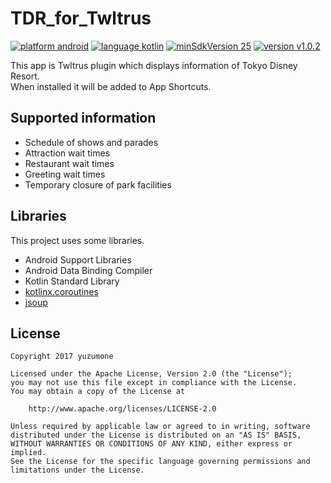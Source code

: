 # TDR_for_Twltrus
[![platform android](https://img.shields.io/badge/platform-android-green.svg)](#)
[![language kotlin](https://img.shields.io/badge/language-kotlin-green.svg)](#)
[![minSdkVersion 25](https://img.shields.io/badge/minSdkVersion-25-red.svg)](#)
[![version v1.0.2](https://img.shields.io/badge/version-v1.0.2-blue.svg)](#)

This app is Twltrus plugin which displays information of Tokyo Disney Resort.  
When installed it will be added to App Shortcuts.

## Supported information
- Schedule of shows and parades
- Attraction wait times
- Restaurant wait times
- Greeting wait times
- Temporary closure of park facilities

## Libraries
This project uses some libraries.

- Android Support Libraries
- Android Data Binding Compiler
- Kotlin Standard Library
- [kotlinx.coroutines](https://github.com/Kotlin/kotlinx.coroutines)
- [jsoup](https://jsoup.org/)

## License
```
Copyright 2017 yuzumone

Licensed under the Apache License, Version 2.0 (the "License");
you may not use this file except in compliance with the License.
You may obtain a copy of the License at

    http://www.apache.org/licenses/LICENSE-2.0

Unless required by applicable law or agreed to in writing, software
distributed under the License is distributed on an "AS IS" BASIS,
WITHOUT WARRANTIES OR CONDITIONS OF ANY KIND, either express or implied.
See the License for the specific language governing permissions and
limitations under the License.
```